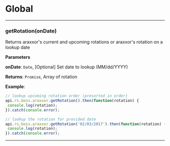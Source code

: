 # Global





* * *

### getRotation(onDate) 

Returns araxxor's current and upcoming rotations or araxxor's rotation on a lookup date

**Parameters**

**onDate**: `Date`, [Optional] Set date to lookup (MM/dd/YYYY)

**Returns**: `Promise`, Array of rotation

**Example**:

```javascript
// lookup upcoming rotation order (presorted in order)
api.rs.boss.araxxor.getRotation().then(function(rotation) {
 console.log(rotation);
}).catch(console.error);

// lookup the rotation for provided date
api.rs.boss.araxxor.getRotation('02/03/2017').then(function(rotation) {
 console.log(rotation);
}).catch(console.error);
```



* * *










